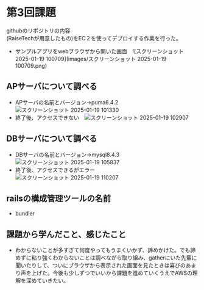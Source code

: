 # 第3回課題
githubのリポジトリの内容  
(RaiseTechが用意したもの)をEC２を使ってデプロイする作業を行った。
* サンプルアプリをwebブラウザから開いた画面　![スクリーンショット 2025-01-19 100709](images/スクリーンショット 2025-01-19 100709.png)
## APサーバについて調べる
* APサーバの名前とバージョン→puma6.4.2　![スクリーンショット 2025-01-19 101330](https://github.com/user-attachments/assets/036b6265-86f6-4363-aece-a66b5253c554)
* 終了後、アクセスできない　![スクリーンショット 2025-01-19 102907](https://github.com/user-attachments/assets/f492a622-e3d6-401e-b90a-d2b39133894e)
## DBサーバについて調べる
* DBサーバの名前とバージョン→mysql8.4.3 ![スクリーンショット 2025-01-19 105837](https://github.com/user-attachments/assets/7e70fd60-ba81-45c8-a6ad-45cfb9710477)
* 終了後、アクセスできるがエラー　![スクリーンショット 2025-01-19 110207](https://github.com/user-attachments/assets/637c8c98-b068-448d-a423-a8a5a9ecfe15)
## railsの構成管理ツールの名前
* bundler
## 課題から学んだこと、感じたこと
* わからないことが多すぎて何度やってもうまくいかず、諦めかけた。でも諦めずに粘り強くわからないことは調べながら取り組み、gatherにいた先輩に聞いたりして、ついにブラウザから表示された画面を見たときは喜びのあまり声を上げた。今後も少しずつでいいから課題を進めていくうえでAWSの理解を深めていきたい。
